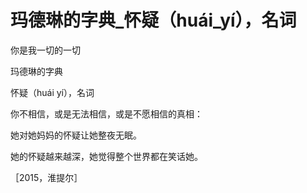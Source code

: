 # 玛德琳的字典_怀疑（huái_yí），名词

你是我一切的一切

玛德琳的字典

怀疑（huái yí），名词

你不相信，或是无法相信，或是不愿相信的真相：

她对她妈妈的怀疑让她整夜无眠。

她的怀疑越来越深，她觉得整个世界都在笑话她。

［2015，淮提尔］
